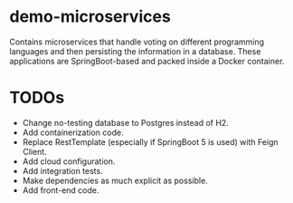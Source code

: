 # demo-microservices

Contains microservices that handle voting on different programming languages and then persisting the information in a
database. These applications are SpringBoot-based and packed inside a Docker container.

# TODOs

* Change no-testing database to Postgres instead of H2.
* Add containerization code.
* Replace RestTemplate (especially if SpringBoot 5 is used) with Feign Client.
* Add cloud configuration.
* Add integration tests.
* Make dependencies as much explicit as possible.
* Add front-end code.
